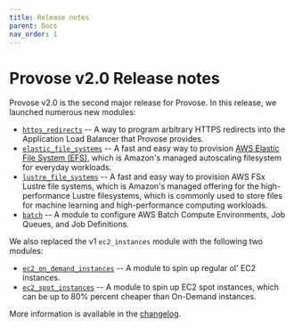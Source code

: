 ```yaml
---
title: Release notes
parent: Docs
nav_order: 1
---
```


# Provose v2.0 Release notes

Provose v2.0 is the second major release for Provose. In this release, we launched numerous new modules:
 - [`https_redirects`](../reference/https_redirects/) -- A way to program arbitrary HTTPS redirects into the Application Load Balancer that Provose provides.
 - [`elastic_file_systems`](../reference/elastic_file_systems/) --  A fast and easy way to provision [AWS Elastic File System (EFS)](https://aws.amazon.com/efs/), which is Amazon's managed autoscaling filesystem for everyday workloads.
 - [`lustre_file_systems`](../reference/lustre_file_systems/) -- A fast and easy way to provision AWS FSx Lustre file systems, which is Amazon's managed offering for the high-performance Lustre filesystems, which is commonly used to store files for machine learning and high-performance computing workloads.
 - [`batch`](../reference/batch/) -- A module to configure AWS Batch Compute Environments, Job Queues, and Job Definitions.

We also replaced the v1 `ec2_instances` module with the following two modules:
 - [`ec2_on_demand_instances`](../reference/ec2_on_demand_instances/) -- A module to spin up regular ol' EC2 instances.
 - [`ec2_spot_instances`](../reference/ec2_spot_instances/) -- A module to spin up EC2 spot instances, which can be up to 80% percent cheaper than On-Demand instances.
 
 More information is available in the [changelog](/changelog/).
